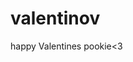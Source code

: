 # valentinov

<body>
  <div class="wrapper">
    <div class="lid one"></div>
    <div class="lid two"></div>
    <div class="envelope"></div>
    <div class="letter">
      <p>happy
        Valentines pookie<3 </p>
    </div>
  </div>
</body>  
